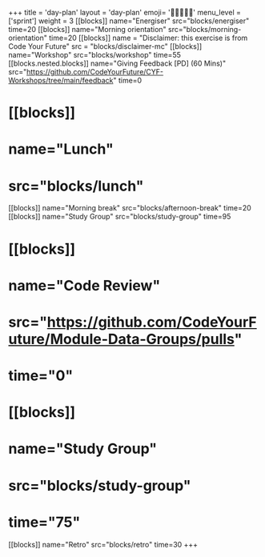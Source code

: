 +++
title = 'day-plan'
layout = 'day-plan'
emoji= '🧑🏾‍🤝‍🧑🏾'
menu_level = ['sprint']
weight = 3
[[blocks]]
name="Energiser"
src="blocks/energiser"
time=20
[[blocks]]
name="Morning orientation"
src="blocks/morning-orientation"
time=20
[[blocks]]
name = "Disclaimer: this exercise is from Code Your Future"
src = "blocks/disclaimer-mc"
[[blocks]]
name="Workshop"
src="blocks/workshop"
time=55  
[[blocks.nested.blocks]]
name="Giving Feedback [PD] (60 Mins)"
src="https://github.com/CodeYourFuture/CYF-Workshops/tree/main/feedback"
time=0
# [[blocks]]
# name="Lunch"
# src="blocks/lunch"
[[blocks]]
name="Morning break"
src="blocks/afternoon-break"
time=20
[[blocks]]
name="Study Group"
src="blocks/study-group"
time=95
# [[blocks]]
# name="Code Review"
# src="https://github.com/CodeYourFuture/Module-Data-Groups/pulls"
# time="0"
# [[blocks]]
# name="Study Group"
# src="blocks/study-group"
# time="75"
[[blocks]]
name="Retro"
src="blocks/retro"
time=30
+++
